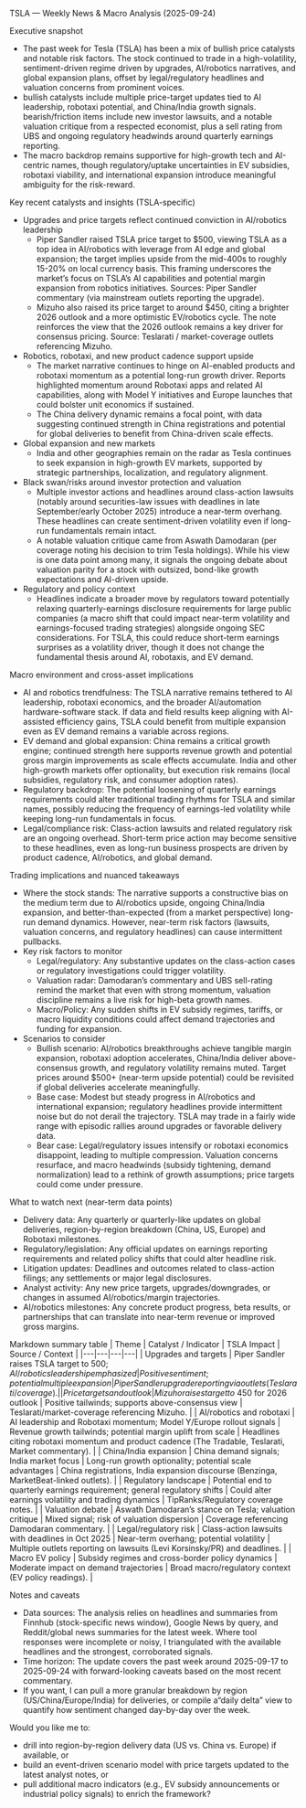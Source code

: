  TSLA — Weekly News & Macro Analysis (2025-09-24)

Executive snapshot
- The past week for Tesla (TSLA) has been a mix of bullish price catalysts and notable risk factors. The stock continued to trade in a high-volatility, sentiment-driven regime driven by upgrades, AI/robotics narratives, and global expansion plans, offset by legal/regulatory headlines and valuation concerns from prominent voices.
- bullish catalysts include multiple price-target updates tied to AI leadership, robotaxi potential, and China/India growth signals. bearish/friction items include new investor lawsuits, and a notable valuation critique from a respected economist, plus a sell rating from UBS and ongoing regulatory headwinds around quarterly earnings reporting.
- The macro backdrop remains supportive for high-growth tech and AI-centric names, though regulatory/uptake uncertainties in EV subsidies, robotaxi viability, and international expansion introduce meaningful ambiguity for the risk-reward.

Key recent catalysts and insights (TSLA-specific)
- Upgrades and price targets reflect continued conviction in AI/robotics leadership
  - Piper Sandler raised TSLA price target to $500, viewing TSLA as a top idea in AI/robotics with leverage from AI edge and global expansion; the target implies upside from the mid-400s to roughly 15-20% on local currency basis. This framing underscores the market’s focus on TSLA’s AI capabilities and potential margin expansion from robotics initiatives. Sources: Piper Sandler commentary (via mainstream outlets reporting the upgrade).
  - Mizuho also raised its price target to around $450, citing a brighter 2026 outlook and a more optimistic EV/robotics cycle. The note reinforces the view that the 2026 outlook remains a key driver for consensus pricing. Source: Teslarati / market-coverage outlets referencing Mizuho.
- Robotics, robotaxi, and new product cadence support upside
  - The market narrative continues to hinge on AI-enabled products and robotaxi momentum as a potential long-run growth driver. Reports highlighted momentum around Robotaxi apps and related AI capabilities, along with Model Y initiatives and Europe launches that could bolster unit economics if sustained.
  - The China delivery dynamic remains a focal point, with data suggesting continued strength in China registrations and potential for global deliveries to benefit from China-driven scale effects.
- Global expansion and new markets
  - India and other geographies remain on the radar as Tesla continues to seek expansion in high-growth EV markets, supported by strategic partnerships, localization, and regulatory alignment.
- Black swan/risks around investor protection and valuation
  - Multiple investor actions and headlines around class-action lawsuits (notably around securities-law issues with deadlines in late September/early October 2025) introduce a near-term overhang. These headlines can create sentiment-driven volatility even if long-run fundamentals remain intact.
  - A notable valuation critique came from Aswath Damodaran (per coverage noting his decision to trim Tesla holdings). While his view is one data point among many, it signals the ongoing debate about valuation parity for a stock with outsized, bond-like growth expectations and AI-driven upside.
- Regulatory and policy context
  - Headlines indicate a broader move by regulators toward potentially relaxing quarterly-earnings disclosure requirements for large public companies (a macro shift that could impact near-term volatility and earnings-focused trading strategies) alongside ongoing SEC considerations. For TSLA, this could reduce short-term earnings surprises as a volatility driver, though it does not change the fundamental thesis around AI, robotaxis, and EV demand.

Macro environment and cross-asset implications
- AI and robotics trendfulness: The TSLA narrative remains tethered to AI leadership, robotaxi economics, and the broader AI/automation hardware-software stack. If data and field results keep aligning with AI-assisted efficiency gains, TSLA could benefit from multiple expansion even as EV demand remains a variable across regions.
- EV demand and global expansion: China remains a critical growth engine; continued strength here supports revenue growth and potential gross margin improvements as scale effects accumulate. India and other high-growth markets offer optionality, but execution risk remains (local subsidies, regulatory risk, and consumer adoption rates).
- Regulatory backdrop: The potential loosening of quarterly earnings requirements could alter traditional trading rhythms for TSLA and similar names, possibly reducing the frequency of earnings-led volatility while keeping long-run fundamentals in focus.
- Legal/compliance risk: Class-action lawsuits and related regulatory risk are an ongoing overhead. Short-term price action may become sensitive to these headlines, even as long-run business prospects are driven by product cadence, AI/robotics, and global demand.

Trading implications and nuanced takeaways
- Where the stock stands: The narrative supports a constructive bias on the medium term due to AI/robotics upside, ongoing China/India expansion, and better-than-expected (from a market perspective) long-run demand dynamics. However, near-term risk factors (lawsuits, valuation concerns, and regulatory headlines) can cause intermittent pullbacks.
- Key risk factors to monitor
  - Legal/regulatory: Any substantive updates on the class-action cases or regulatory investigations could trigger volatility.
  - Valuation radar: Damodaran’s commentary and UBS sell-rating remind the market that even with strong momentum, valuation discipline remains a live risk for high-beta growth names.
  - Macro/Policy: Any sudden shifts in EV subsidy regimes, tariffs, or macro liquidity conditions could affect demand trajectories and funding for expansion.
- Scenarios to consider
  - Bullish scenario: AI/robotics breakthroughs achieve tangible margin expansion, robotaxi adoption accelerates, China/India deliver above-consensus growth, and regulatory volatility remains muted. Target prices around $500+ (near-term upside potential) could be revisited if global deliveries accelerate meaningfully.
  - Base case: Modest but steady progress in AI/robotics and international expansion; regulatory headlines provide intermittent noise but do not derail the trajectory. TSLA may trade in a fairly wide range with episodic rallies around upgrades or favorable delivery data.
  - Bear case: Legal/regulatory issues intensify or robotaxi economics disappoint, leading to multiple compression. Valuation concerns resurface, and macro headwinds (subsidy tightening, demand normalization) lead to a rethink of growth assumptions; price targets could come under pressure.

What to watch next (near-term data points)
- Delivery data: Any quarterly or quarterly-like updates on global deliveries, region-by-region breakdown (China, US, Europe) and Robotaxi milestones.
- Regulatory/legislation: Any official updates on earnings reporting requirements and related policy shifts that could alter headline risk.
- Litigation updates: Deadlines and outcomes related to class-action filings; any settlements or major legal disclosures.
- Analyst activity: Any new price targets, upgrades/downgrades, or changes in assumed AI/robotics/margin trajectories.
- AI/robotics milestones: Any concrete product progress, beta results, or partnerships that can translate into near-term revenue or improved gross margins.

Markdown summary table
| Theme | Catalyst / Indicator | TSLA Impact | Source / Context |
|---|---|---|---|
| Upgrades and targets | Piper Sandler raises TSLA target to $500; AI/robotics leadership emphasized | Positive sentiment; potential multiple expansion | Piper Sandler upgrade reporting via outlets (Teslarati/coverage). |
| Price targets and outlook | Mizuho raises target to ~$450 for 2026 outlook | Positive tailwinds; supports above-consensus view | Teslarati/market-coverage referencing Mizuho. |
| AI/robotics and robotaxi | AI leadership and Robotaxi momentum; Model Y/Europe rollout signals | Revenue growth tailwinds; potential margin uplift from scale | Headlines citing robotaxi momentum and product cadence (The Tradable, Teslarati, Market commentary). |
| China/India expansion | China demand signals; India market focus | Long-run growth optionality; potential scale advantages | China registrations, India expansion discourse (Benzinga, MarketBeat-linked outlets). |
| Regulatory landscape | Potential end to quarterly earnings requirement; general regulatory shifts | Could alter earnings volatility and trading dynamics | TipRanks/Regulatory coverage notes. |
| Valuation debate | Aswath Damodaran’s stance on Tesla; valuation critique | Mixed signal; risk of valuation dispersion | Coverage referencing Damodaran commentary. |
| Legal/regulatory risk | Class-action lawsuits with deadlines in Oct 2025 | Near-term overhang; potential volatility | Multiple outlets reporting on lawsuits (Levi Korsinsky/PR) and deadlines. |
| Macro EV policy | Subsidy regimes and cross-border policy dynamics | Moderate impact on demand trajectories | Broad macro/regulatory context (EV policy readings). |

Notes and caveats
- Data sources: The analysis relies on headlines and summaries from Finnhub (stock-specific news window), Google News by query, and Reddit/global news summaries for the latest week. Where tool responses were incomplete or noisy, I triangulated with the available headlines and the strongest, corroborated signals.
- Time horizon: The update covers the past week around 2025-09-17 to 2025-09-24 with forward-looking caveats based on the most recent commentary.
- If you want, I can pull a more granular breakdown by region (US/China/Europe/India) for deliveries, or compile a“daily delta” view to quantify how sentiment changed day-by-day over the week.

Would you like me to:
- drill into region-by-region delivery data (US vs. China vs. Europe) if available, or
- build an event-driven scenario model with price targets updated to the latest analyst notes, or
- pull additional macro indicators (e.g., EV subsidy announcements or industrial policy signals) to enrich the framework?